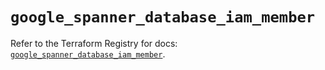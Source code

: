 # `google_spanner_database_iam_member`

Refer to the Terraform Registry for docs: [`google_spanner_database_iam_member`](https://registry.terraform.io/providers/drfaust92/google/4.16.4/docs/resources/spanner_database_iam_member).
